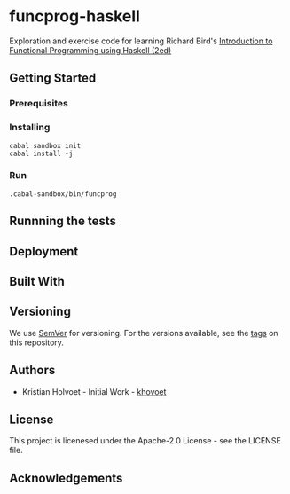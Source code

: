 # funcprog-haskell
Exploration and exercise code for learning Richard Bird's [Introduction to Functional Programming using Haskell (2ed)](https://www.amazon.com/Introduction-Functional-Programming-using-Haskell/dp/0134843460)

## Getting Started

### Prerequisites

### Installing
```
cabal sandbox init
cabal install -j
```

### Run
```
.cabal-sandbox/bin/funcprog
```

## Runnning the tests

## Deployment

## Built With

## Versioning
We use [SemVer](http://semver.org/) for versioning. For the versions available, see the [tags](https://github.com/kholvoet/funcprog-haskell/tags) on this repository.

## Authors
- Kristian Holvoet - Initial Work - [khovoet](https://github.com/kholvoet)

## License
This project is licenesed under the Apache-2.0 License - see the LICENSE file.

## Acknowledgements
